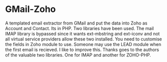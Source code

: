# GMail-Zoho
A templated email extractor from GMail and put the data into Zoho as Account and Contact.
Its in PHP.
Two libraries have been used.
The mail IMAP library is bypassed since it wants ext-mbstring and ext-iconv and not all virtual service providers allow these two installed.
You need to customise the fields in Zoho module to use. Someone may use the LEAD module when the first email is recieved. I like to improve this.
Thanks goes to the authors of the valuable two libraries. One for IMAP and another for ZOHO-PHP.
